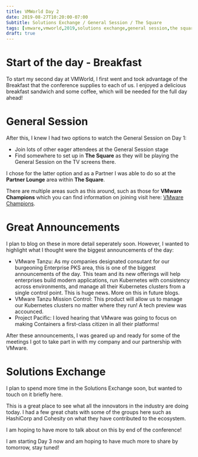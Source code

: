 ```yaml
---
title: VMWorld Day 2
date: 2019-08-27T10:20:00-07:00
Subtitle: Solutions Exchange / General Session / The Square
tags: [vmware,vmworld,2019,solutions exchange,general session,the square]
draft: true
---
```


# Start of the day - Breakfast

To start my second day at VMWorld, I first went and took advantage of the Breakfast that the conference supplies to each of us. I enjoyed a delicious breakfast sandwich and some coffee, which will be needed for the full day ahead!

# General Session

After this, I knew I had two options to watch the General Session on Day 1:

- Join lots of other eager attendees at the General Session stage
- Find somewhere to set up in **The Square** as they will be playing the General Session on the TV screens there.

I chose for the latter option and as a Partner I was able to do so at the **Partner Lounge** area within **The Square**.

There are multiple areas such as this around, such as those for **VMware Champions** which you can find information on joining visit here: [VMware Champions](https://www.vmware.com/learn/VMware_Champions_2018_REG.html?src=&cid=&touch=3&asset=).

# Great Announcements

I plan to blog on these in more detail seperately soon. However, I wanted to highlight what I thought were the biggest announcements of the day:

- VMware Tanzu: As my companies designated consutant for our burgeoning Enterprise PKS area, this is one of the biggest announcements of the day. This team and its new offerings will help enterprises build modern applications, run Kubernetes with consistency across environments, and manage all their Kubernetes clusters from a single control point. This is huge news. More on this in future blogs.
- VMware Tanzu Mission Control: This product will allow us to manage our Kubernetes clusters no matter where they run! A tech preview was accounced.
- Project Pacific: I loved hearing that VMware was going to focus on making Containers a first-class citizen in all their platforms!

After these announcements, I was geared up and ready for some of the meetings I got to take part in with my company and our partnership with VMware.

# Solutions Exchange

I plan to spend more time in the Solutions Exchange soon, but wanted to touch on it briefly here.

This is a great place to see what all the innovators in the industry are doing today. I had a few great chats with some of the groups here such as HashiCorp and Cohesity on what they have contributed to the ecosystem.

I am hoping to have more to talk about on this by end of the conference!

I am starting Day 3 now and am hoping to have much more to share by tomorrow, stay tuned!